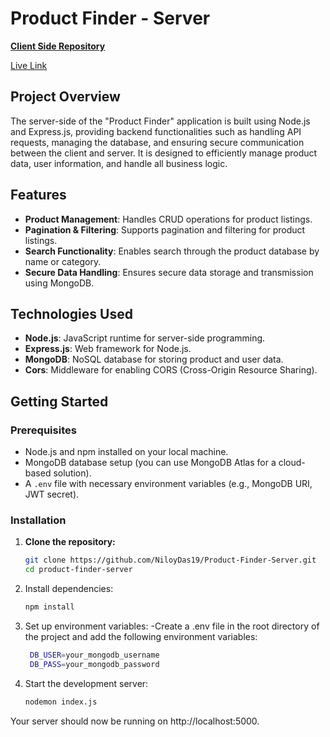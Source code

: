 # Product Finder - Server

**[Client Side Repository](https://github.com/NiloyDas19/Product-Finder-Client)**

[Live Link](https://find-product.netlify.app) 

## Project Overview

The server-side of the "Product Finder" application is built using Node.js and Express.js, providing backend functionalities such as handling API requests, managing the database, and ensuring secure communication between the client and server. It is designed to efficiently manage product data, user information, and handle all business logic.

## Features

- **Product Management**: Handles CRUD operations for product listings.
- **Pagination & Filtering**: Supports pagination and filtering for product listings.
- **Search Functionality**: Enables search through the product database by name or category.
- **Secure Data Handling**: Ensures secure data storage and transmission using MongoDB.

## Technologies Used

- **Node.js**: JavaScript runtime for server-side programming.
- **Express.js**: Web framework for Node.js.
- **MongoDB**: NoSQL database for storing product and user data.
- **Cors**: Middleware for enabling CORS (Cross-Origin Resource Sharing).

## Getting Started

### Prerequisites

- Node.js and npm installed on your local machine.
- MongoDB database setup (you can use MongoDB Atlas for a cloud-based solution).
- A `.env` file with necessary environment variables (e.g., MongoDB URI, JWT secret).

### Installation

1. **Clone the repository:**
   ```bash
   git clone https://github.com/NiloyDas19/Product-Finder-Server.git
   cd product-finder-server

2. Install dependencies:
   ```bash
   npm install

3. Set up environment variables:
  -Create a .env file in the root directory of the project and add the following environment variables:
   ```bash
    DB_USER=your_mongodb_username
    DB_PASS=your_mongodb_password

4. Start the development server:
   ```bash
   nodemon index.js

Your server should now be running on http://localhost:5000. 